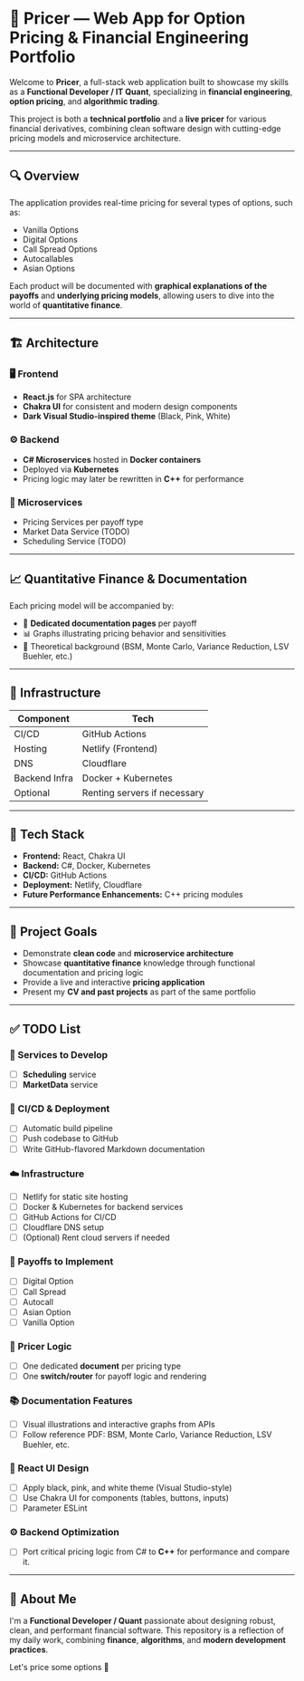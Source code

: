 # 🧠 Pricer — Web App for Option Pricing & Financial Engineering Portfolio

Welcome to **Pricer**, a full-stack web application built to showcase my skills as a **Functional Developer / IT Quant**, specializing in **financial engineering**, **option pricing**, and **algorithmic trading**.

This project is both a **technical portfolio** and a **live pricer** for various financial derivatives, combining clean software design with cutting-edge pricing models and microservice architecture.

---

## 🔍 Overview

The application provides real-time pricing for several types of options, such as:

- Vanilla Options
- Digital Options
- Call Spread Options
- Autocallables
- Asian Options

Each product will be documented with **graphical explanations of the payoffs** and **underlying pricing models**, allowing users to dive into the world of **quantitative finance**.

---

## 🏗️ Architecture

### 🖥️ Frontend
- **React.js** for SPA architecture
- **Chakra UI** for consistent and modern design components
- **Dark Visual Studio-inspired theme** (Black, Pink, White)

### ⚙️ Backend
- **C# Microservices** hosted in **Docker containers**
- Deployed via **Kubernetes**
- Pricing logic may later be rewritten in **C++** for performance

### 🔁 Microservices
- Pricing Services per payoff type
- Market Data Service (TODO)
- Scheduling Service (TODO)

---

## 📈 Quantitative Finance & Documentation

Each pricing model will be accompanied by:

- 📄 **Dedicated documentation pages** per payoff
- 📊 Graphs illustrating pricing behavior and sensitivities
- 🧠 Theoretical background (BSM, Monte Carlo, Variance Reduction, LSV Buehler, etc.)

---

## 🔧 Infrastructure

| Component         | Tech                                      |
|------------------|-------------------------------------------|
| CI/CD            | GitHub Actions                            |
| Hosting          | Netlify (Frontend)                        |
| DNS              | Cloudflare                                 |
| Backend Infra    | Docker + Kubernetes                        |
| Optional         | Renting servers if necessary               |

---

## 📜 Tech Stack

- **Frontend:** React, Chakra UI
- **Backend:** C#, Docker, Kubernetes
- **CI/CD:** GitHub Actions
- **Deployment:** Netlify, Cloudflare
- **Future Performance Enhancements:** C++ pricing modules

---

## 🎯 Project Goals

- Demonstrate **clean code** and **microservice architecture**
- Showcase **quantitative finance** knowledge through functional documentation and pricing logic
- Provide a live and interactive **pricing application**
- Present my **CV and past projects** as part of the same portfolio

---

## ✅ TODO List

### 🧩 Services to Develop
- [ ] **Scheduling** service
- [ ] **MarketData** service

### 🚀 CI/CD & Deployment
- [ ] Automatic build pipeline
- [ ] Push codebase to GitHub
- [ ] Write GitHub-flavored Markdown documentation

### ☁️ Infrastructure
- [ ] Netlify for static site hosting
- [ ] Docker & Kubernetes for backend services
- [ ] GitHub Actions for CI/CD
- [ ] Cloudflare DNS setup
- [ ] (Optional) Rent cloud servers if needed

### 💸 Payoffs to Implement
- [ ] Digital Option
- [ ] Call Spread
- [ ] Autocall
- [ ] Asian Option
- [ ] Vanilla Option

### 🧠 Pricer Logic
- [ ] One dedicated **document** per pricing type
- [ ] One **switch/router** for payoff logic and rendering

### 📚 Documentation Features
- [ ] Visual illustrations and interactive graphs from APIs
- [ ] Follow reference PDF: BSM, Monte Carlo, Variance Reduction, LSV Buehler, etc.

### 🎨 React UI Design
- [ ] Apply black, pink, and white theme (Visual Studio-style)
- [ ] Use Chakra UI for components (tables, buttons, inputs)
- [ ] Parameter ESLint

### ⚙️ Backend Optimization
- [ ] Port critical pricing logic from C# to **C++** for performance and compare it.

---

## 👤 About Me

I'm a **Functional Developer / Quant** passionate about designing robust, clean, and performant financial software. This repository is a reflection of my daily work, combining **finance**, **algorithms**, and **modern development practices**.

Let's price some options 🚀
